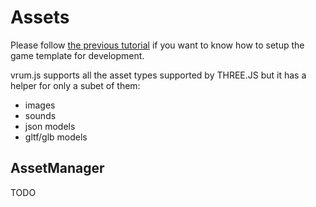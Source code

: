# Assets

Please follow [the previous tutorial](tutorials/INSTALL.md) if you want to know how
to setup the game template for development.

vrum.js supports all the asset types supported by THREE.JS but it has a helper
for only a subet of them:

* images
* sounds
* json models
* gltf/glb models

## AssetManager

TODO
